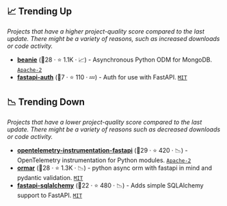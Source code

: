 ## 📈 Trending Up

_Projects that have a higher project-quality score compared to the last update. There might be a variety of reasons, such as increased downloads or code activity._

- <b><a href="https://github.com/roman-right/beanie">beanie</a></b> (🥉28 ·  ⭐ 1.1K · 📈) - Asynchronous Python ODM for MongoDB. <code><a href="http://bit.ly/3nYMfla">Apache-2</a></code>
- <b><a href="https://github.com/dmontagu/fastapi-auth">fastapi-auth</a></b> (🥉7 ·  ⭐ 110 · 💤) - Auth for use with FastAPI. <code><a href="http://bit.ly/34MBwT8">MIT</a></code>

## 📉 Trending Down

_Projects that have a lower project-quality score compared to the last update. There might be a variety of reasons such as decreased downloads or code activity._

- <b><a href="https://github.com/open-telemetry/opentelemetry-python-contrib">opentelemetry-instrumentation-fastapi</a></b> (🥇29 ·  ⭐ 420 · 📉) - OpenTelemetry instrumentation for Python modules. <code><a href="http://bit.ly/3nYMfla">Apache-2</a></code>
- <b><a href="https://github.com/collerek/ormar">ormar</a></b> (🥈28 ·  ⭐ 1.3K · 📉) - python async orm with fastapi in mind and pydantic validation. <code><a href="http://bit.ly/34MBwT8">MIT</a></code>
- <b><a href="https://github.com/mfreeborn/fastapi-sqlalchemy">fastapi-sqlalchemy</a></b> (🥉22 ·  ⭐ 480 · 📉) - Adds simple SQLAlchemy support to FastAPI. <code><a href="http://bit.ly/34MBwT8">MIT</a></code>

